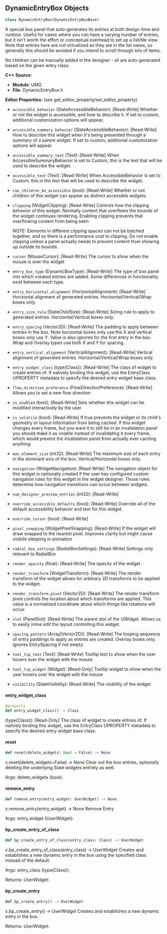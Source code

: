 ## DynamicEntryBox Objects

```python
class DynamicEntryBox(DynamicEntryBoxBase)
```

A special box panel that auto-generates its entries at both design-time and runtime.
Useful for cases where you can have a varying number of entries, but it isn't worth the effort or conceptual overhead to set up a list/tile view.
Note that entries here are *not* virtualized as they are in the list views, so generally this should be avoided if you intend to scroll through lots of items.

No children can be manually added in the designer - all are auto-generated based on the given entry class.

**C++ Source:**

- **Module**: UMG
- **File**: DynamicEntryBox.h

**Editor Properties:** (see get_editor_property/set_editor_property)

- ``accessible_behavior`` (SlateAccessibleBehavior):  [Read-Write] Whether or not the widget is accessible, and how to describe it. If set to custom, additional customization options will appear.
- ``accessible_summary_behavior`` (SlateAccessibleBehavior):  [Read-Write] How to describe this widget when it's being presented through a summary of a parent widget. If set to custom, additional customization options will appear.
- ``accessible_summary_text`` (Text):  [Read-Write] When AccessibleSummaryBehavior is set to Custom, this is the text that will be used to describe the widget.
- ``accessible_text`` (Text):  [Read-Write] When AccessibleBehavior is set to Custom, this is the text that will be used to describe the widget.
- ``can_children_be_accessible`` (bool):  [Read-Write] Whether or not children of this widget can appear as distinct accessible widgets.
- ``clipping`` (WidgetClipping):  [Read-Write] Controls how the clipping behavior of this widget.  Normally content that overflows the
  bounds of the widget continues rendering.  Enabling clipping prevents that overflowing content
  from being seen.

  NOTE: Elements in different clipping spaces can not be batched together, and so there is a
  performance cost to clipping.  Do not enable clipping unless a panel actually needs to prevent
  content from showing up outside its bounds.
- ``cursor`` (MouseCursor):  [Read-Write] The cursor to show when the mouse is over the widget
- ``entry_box_type`` (DynamicBoxType):  [Read-Write] The type of box panel into which created entries are added. Some differences in functionality exist between each type.
- ``entry_horizontal_alignment`` (HorizontalAlignment):  [Read-Write] Horizontal alignment of generated entries. Horizontal/Vertical/Wrap boxes only.
- ``entry_size_rule`` (SlateChildSize):  [Read-Write] Sizing rule to apply to generated entries. Horizontal/Vertical boxes only.
- ``entry_spacing`` (Vector2D):  [Read-Write] The padding to apply between entries in the box.
  Note horizontal boxes only use the X and vertical boxes only use Y. Value is also ignored for the first entry in the box.
  Wrap and Overlay types use both X and Y for spacing.
- ``entry_vertical_alignment`` (VerticalAlignment):  [Read-Write] Vertical alignment of generated entries. Horizontal/Vertical/Wrap boxes only.
- ``entry_widget_class`` (type(Class)):  [Read-Write] The class of widget to create entries of.
  If natively binding this widget, use the EntryClass UPROPERTY metadata to specify the desired entry widget base class.
- ``flow_direction_preference`` (FlowDirectionPreference):  [Read-Write] Allows you to set a new flow direction
- ``is_enabled`` (bool):  [Read-Write] Sets whether this widget can be modified interactively by the user
- ``is_volatile`` (bool):  [Read-Write] If true prevents the widget or its child's geometry or layout information from being cached.  If this widget
  changes every frame, but you want it to still be in an invalidation panel you should make it as volatile
  instead of invalidating it every frame, which would prevent the invalidation panel from actually
  ever caching anything.
- ``max_element_size`` (int32):  [Read-Write] The maximum size of each entry in the dominant axis of the box. Vertical/Horizontal boxes only.
- ``navigation`` (WidgetNavigation):  [Read-Write] The navigation object for this widget is optionally created if the user has configured custom
  navigation rules for this widget in the widget designer.  Those rules determine how navigation transitions
  can occur between widgets.
- ``num_designer_preview_entries`` (int32):  [Read-Write]
- ``override_accessible_defaults`` (bool):  [Read-Write] Override all of the default accessibility behavior and text for this widget.
- ``override_cursor`` (bool):  [Read-Write]
- ``pixel_snapping`` (WidgetPixelSnapping):  [Read-Write] If the widget will draw snapped to the nearest pixel.  Improves clarity but might cause visibile stepping in animation
- ``radial_box_settings`` (RadialBoxSettings):  [Read-Write] Settings only relevant to RadialBox
- ``render_opacity`` (float):  [Read-Write] The opacity of the widget
- ``render_transform`` (WidgetTransform):  [Read-Write] The render transform of the widget allows for arbitrary 2D transforms to be applied to the widget.
- ``render_transform_pivot`` (Vector2D):  [Read-Write] The render transform pivot controls the location about which transforms are applied.
  This value is a normalized coordinate about which things like rotations will occur.
- ``slot`` (PanelSlot):  [Read-Write] The parent slot of the UWidget.  Allows us to easily inline edit the layout controlling this widget.
- ``spacing_pattern`` (Array[Vector2D]):  [Read-Write] The looping sequence of entry paddings to apply as entries are created. Overlay boxes only. Ignores EntrySpacing if not empty.
- ``tool_tip_text`` (Text):  [Read-Write] Tooltip text to show when the user hovers over the widget with the mouse
- ``tool_tip_widget`` (Widget):  [Read-Only] Tooltip widget to show when the user hovers over the widget with the mouse
- ``visibility`` (SlateVisibility):  [Read-Write] The visibility of the widget

<a id="unreal.DynamicEntryBox.entry_widget_class"></a>

#### entry_widget_class

```python
@property
def entry_widget_class() -> Class
```

(type(Class)):  [Read-Only] The class of widget to create entries of.
If natively binding this widget, use the EntryClass UPROPERTY metadata to specify the desired entry widget base class.

<a id="unreal.DynamicEntryBox.reset"></a>

#### reset

```python
def reset(delete_widgets: bool = False) -> None
```

x.reset(delete_widgets=False) -> None
Clear out the box entries, optionally deleting the underlying Slate widgets entirely as well.

Args:
    delete_widgets (bool):

<a id="unreal.DynamicEntryBox.remove_entry"></a>

#### remove_entry

```python
def remove_entry(entry_widget: UserWidget) -> None
```

x.remove_entry(entry_widget) -> None
Remove Entry

Args:
    entry_widget (UserWidget):

<a id="unreal.DynamicEntryBox.bp_create_entry_of_class"></a>

#### bp_create_entry_of_class

```python
def bp_create_entry_of_class(entry_class: Class) -> UserWidget
```

x.bp_create_entry_of_class(entry_class) -> UserWidget
Creates and establishes a new dynamic entry in the box using the specified class instead of the default.

Args:
    entry_class (type(Class)): 

Returns:
    UserWidget:

<a id="unreal.DynamicEntryBox.bp_create_entry"></a>

#### bp_create_entry

```python
def bp_create_entry() -> UserWidget
```

x.bp_create_entry() -> UserWidget
Creates and establishes a new dynamic entry in the box

Returns:
    UserWidget:

<a id="unreal.EditableText"></a>